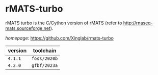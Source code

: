 # rMATS-turbo

rMATS turbo is the C/Cython version of rMATS (refer to http://rnaseq-mats.sourceforge.net).

*homepage*: <https://github.com/Xinglab/rmats-turbo>

version | toolchain
--------|----------
``4.1.1`` | ``foss/2020b``
``4.2.0`` | ``gfbf/2023a``
